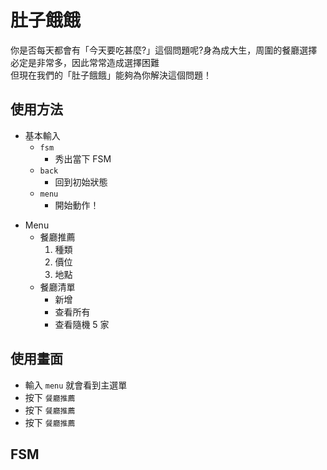 # 肚子餓餓
你是否每天都會有「今天要吃甚麼?」這個問題呢?身為成大生，周圍的餐廳選擇必定是非常多，因此常常造成選擇困難\
但現在我們的「肚子餓餓」能夠為你解決這個問題！

## 使用方法
* 基本輸入
	* `fsm`
		* 秀出當下 FSM
	* `back`
		* 回到初始狀態
	* `menu`
		* 開始動作！
- Menu
    - 餐廳推薦
        1. 種類
        2. 價位
        3. 地點
    - 餐廳清單
        - 新增
        - 查看所有
        - 查看隨機 5 家

## 使用畫面
* 輸入 `menu` 就會看到主選單
* 按下 `餐廳推薦`
* 按下 `餐廳推薦`
* 按下 `餐廳推薦`

## FSM

